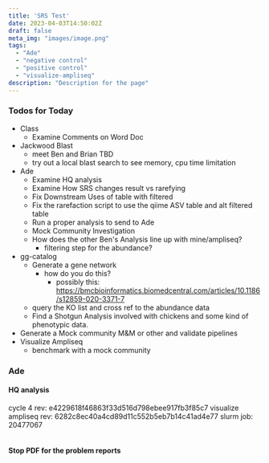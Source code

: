 ```yaml
---
title: 'SRS Test'
date: 2023-04-03T14:50:02Z
draft: false
meta_img: "images/image.png"
tags:
  - "Ade"
  - "negative control"
  - "positive control"
  - "visualize-ampliseq"
description: "Description for the page"
---
```


### Todos for Today

- Class
  - Examine Comments on Word Doc
- Jackwood Blast
  - meet Ben and Brian TBD
  - try out a local blast search to see memory, cpu time limitation
- Ade
  - Examine HQ analysis
  - Examine How SRS changes result vs rarefying
  - Fix Downstream Uses of table with filtered
  - Fix the rarefaction script to use the qiime ASV table and alt filtered table
  - Run a proper analysis to send to Ade
  - Mock Community Investigation
  - How does the other Ben's Analysis line up with mine/ampliseq?
    - filtering step for the abundance?
- gg-catalog
  - Generate a gene network 
    - how do you do this?
      - possibly this: https://bmcbioinformatics.biomedcentral.com/articles/10.1186/s12859-020-3371-7
  - query the KO list and cross ref to the abundance data
  - Find a Shotgun Analysis involved with chickens and some kind of phenotypic data.
- Generate a Mock community M&M or other and validate pipelines
- Visualize Ampliseq
  - benchmark with a mock community

### Ade

#### HQ analysis

cycle 4 rev: e4229618f46863f33d516d798ebee917fb3f85c7
visualize ampliseq rev: 6282c8ec40a4cd89d11c552b5eb7b14c41ad4e77
slurm job: 20477067

```bash
```

#### Stop PDF for the problem reports


